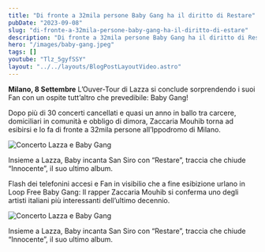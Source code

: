```yaml
---
title: "Di fronte a 32mila persone Baby Gang ha il diritto di Restare"
pubDate: "2023-09-08"
slug: "di-fronte-a-32mila-persone-baby-gang-ha-il-diritto-di-estare"
description: "Di fronte a 32mila persone Baby Gang ha il diritto di Restare"
hero: "/images/baby-gang.jpeg"
tags: []
youtube: "Tlz_5gyfSSY"
layout: "../../layouts/BlogPostLayoutVideo.astro"
---
```


**Milano, 8 Settembre**
L’Ouver-Tour di Lazza si conclude sorprendendo i suoi Fan con un ospite tutt’altro che prevedibile: Baby Gang!

Dopo più di 30 concerti cancellati e quasi un anno in ballo tra carcere, domiciliari in comunità e obbligo di dimora, Zaccaria Mouhib torna ad esibirsi e lo fa di fronte a 32mila persone all’Ippodromo di Milano.

![Concerto Lazza e Baby Gang](/images/concerto-baby-gang-lazza.jpg)

Insieme a Lazza, Baby incanta San Siro con “Restare”, traccia che chiude “Innocente”, il suo ultimo album.

Flash dei telefonini accesi e Fan in visibilio che a fine esibizione urlano in Loop Free Baby Gang: Il rapper Zaccaria Mouhib si conferma uno degli artisti italiani più interessanti dell’ultimo decennio.

![Concerto Lazza e Baby Gang](/images/concerto-lazza-baby-gang.jpg)

Insieme a Lazza, Baby incanta San Siro con “Restare”, traccia che chiude “Innocente”, il suo ultimo album.
